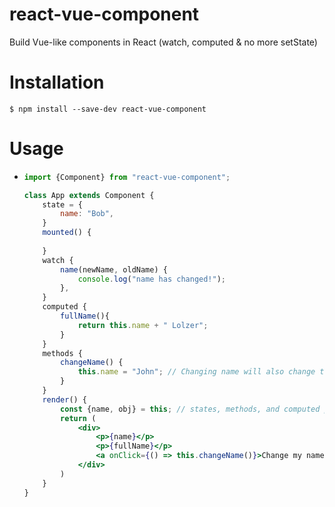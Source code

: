 # react-vue-component

Build Vue-like components in React (watch, computed & no more setState)

# Installation

`$ npm install --save-dev react-vue-component`

# Usage

- ```jsx
  import {Component} from "react-vue-component";
  
  class App extends Component {
      state = {
          name: "Bob", 
      }
      mounted() {
          
      }
      watch {
          name(newName, oldName) {
              console.log("name has changed!");
          },
      }
      computed {
          fullName(){
              return this.name + " Lolzer";
          }
      }
      methods {
          changeName() {
              this.name = "John"; // Changing name will also change the computed property fullName
          }
      }
      render() {
          const {name, obj} = this; // states, methods, and computed properties can be accessed directly via `this` just like in Vue
          return (
              <div>
                  <p>{name}</p>
                  <p>{fullName}</p>
                  <a onClick={() => this.changeName()}>Change my name</a>  
              </div>   
          )
      }
  }
  ```
